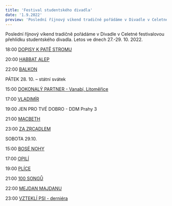 ```yaml
---
title: 'Festival studentského divadla'
date: '1.9.2022'
preview: 'Poslední říjnový víkend tradičně pořádáme v Divadle v Celetné Festival studentských divadel. A my pro vás již nyní odkrýváme letošní program!...'
---
```

Poslední říjnový víkend tradičně pořádáme v Divadle v Celetné festivalovou přehlídku studentského divadla. Letos ve dnech 27.-29. 10. 2022.

18:00 [DOPISY K PATĚ STROMU](https://www.oldstarsontheroad.cz/dopisy/)

20:00 [HABBAT ALEP](https://www.oldstars.cz/repertoar/Habbat%20alep)

22:00 [BALKON](https://www.oldstars.cz/repertoar/balkon)


PÁTEK 28. 10. – státní svátek


15:00 [DOKONALÝ PARTNER  - Vanabí, Litoměřice](https://www.oldstars.cz/repertoar/Dokonal%C3%BD%20partner)

17:00 [VLADIMÍR](https://www.oldstars.cz/repertoar/vladimir)

19:00 JEN PRO TVÉ DOBRO - DDM  Prahy 3

21:00 [MACBETH](https://www.oldstars.cz/repertoar/Macbeth22)

23:00 [ZA ZRCADLEM](https://www.oldstarsontheroad.cz/za-zrcadlem/)



SOBOTA 29.10.

15:00 [BOSÉ NOHY](https://www.oldstars.cz/repertoar/bose-nohy)

17:00 [OPILÍ](https://www.oldstars.cz/repertoar/opil%C3%AD)

19:00 [PLÍCE](https://www.oldstars.cz/repertoar/plice)

21:00 [100 SONGŮ](https://www.oldstars.cz/repertoar/100-songu)

22:00 [MEJDAN MAJDANU](https://www.oldstarsontheroad.cz/mejdan-majdanu/)

23:00 [VZTEKLÍ PSI - derniéra](https://www.oldstars.cz/repertoar/vztekli-psi)

